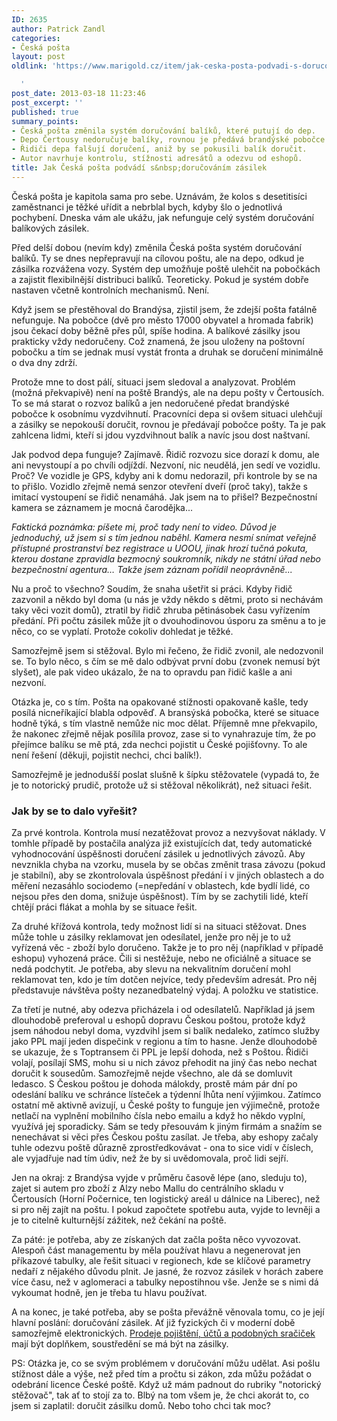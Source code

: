 ```yaml
---
ID: 2635
author: Patrick Zandl
categories:
- Česká pošta
layout: post
oldlink: 'https://www.marigold.cz/item/jak-ceska-posta-podvadi-s-dorucovanim-zasilek

  '
post_date: 2013-03-18 11:23:46
post_excerpt: ''
published: true
summary_points:
- Česká pošta změnila systém doručování balíků, které putují do dep.
- Depo Čertousy nedoručuje balíky, rovnou je předává brandýské pobočce.
- Řidiči depa falšují doručení, aniž by se pokusili balík doručit.
- Autor navrhuje kontrolu, stížnosti adresátů a odezvu od eshopů.
title: Jak Česká pošta podvádí s&nbsp;doručováním zásilek
---
```


<p>Česká pošta je kapitola sama pro sebe. Uznávám, že kolos s desetitisíci zaměstnanci je těžké uřídit a nebrblal bych, kdyby šlo o jednotlivá pochybení. Dneska vám ale ukážu, jak nefunguje celý systém doručování balíkových zásilek.</p>


<p>Před delší dobou (nevím kdy) změnila Česká pošta systém doručování balíků. Ty se dnes nepřepravují na cílovou poštu, ale na depo, odkud je zásilka rozvážena vozy. Systém dep umožňuje poště ulehčit na pobočkách a zajistit flexibilnější distribuci balíků. Teoreticky. Pokud je systém dobře nastaven včetně kontrolních mechanismů. Není.</p>

<p>Když jsem se přestěhoval do Brandýsa, zjistil jsem, že zdejší pošta fatálně nefunguje. Na pobočce (dvě pro město 17000 obyvatel a hromada fabrik) jsou čekací doby běžně přes půl, spíše hodina. A balíkové zásilky jsou prakticky vždy nedoručeny. Což znamená, že jsou uloženy na poštovní pobočku a tím se jednak musí vystát fronta a druhak se doručení minimálně o dva dny zdrží.</p>

<p>Protože mne to dost pálí, situaci jsem sledoval a analyzovat. Problém (možná překvapivě) není na poště Brandýs, ale na depu pošty v Čertousích. To se má starat o rozvoz balíků a jen nedoručené předat brandýské pobočce k osobnímu vyzdvihnutí. Pracovníci depa si ovšem situaci ulehčují a zásilky se nepokouší doručit, rovnou je předávají pobočce pošty. Ta je pak zahlcena lidmi, kteří si jdou vyzdvihnout balík a navíc jsou dost naštvaní.</p>

<p>Jak podvod depa funguje? Zajímavě. Řidič rozvozu sice dorazí k domu, ale ani nevystoupí a po chvíli odjíždí. Nezvoní, nic neudělá, jen sedí ve vozidlu. Proč? Ve vozidle je GPS, kdyby ani k domu nedorazil, při kontrole by se na to přišlo. Vozidlo zřejmě nemá senzor otevření dveří (proč taky), takže s imitací vystoupení se řidič nenamáhá. Jak jsem na to přišel? Bezpečnostní kamera se záznamem je mocná čarodějka...</p>

<p><em>Faktická poznámka: píšete mi, proč tady není to video. Důvod je jednoduchý, už jsem si s tím jednou naběhl. Kamera nesmí snímat veřejně přístupné prostranství bez registrace u UOOU, jinak hrozí tučná pokuta, kterou dostane zpravidla bezmocný soukromník, nikdy ne státní úřad nebo bezpečnostní agentura… Takže jsem záznam pořídil neoprávněně...</em></p>

<p>Nu a proč to všechno? Soudím, že snaha ušetřit si práci. Kdyby řidič zazvonil a někdo byl doma (u nás je vždy někdo s dětmi, proto si nechávám taky věci vozit domů), ztratil by řidič zhruba pětinásobek času vyřízením předání. Při počtu zásilek může jít o dvouhodinovou úsporu za směnu a to je něco, co se vyplatí. Protože cokoliv dohledat je těžké.</p>

<p>Samozřejmě jsem si stěžoval. Bylo mi řečeno, že řidič zvonil, ale nedozvonil se. To bylo něco, s čím se mě dalo odbývat první dobu (zvonek nemusí být slyšet), ale pak video ukázalo, že na to opravdu pan řidič kašle a ani nezvoní.</p>

<p>Otázka je, co s tím. Pošta na opakované stížnosti opakovaně kašle, tedy posílá nicneříkající blabla odpověď. A bransýská pobočka, které se situace hodně týká, s tím vlastně nemůže nic moc dělat. Příjemně mne překvapilo, že nakonec zřejmě nějak posílila provoz, zase si to vynahrazuje tím, že po přejímce balíku se mě ptá, zda nechci pojistit u České pojišťovny. To ale není řešení (děkuji, pojistit nechci, chci balík!).</p>

<p>Samozřejmě je jednodušší poslat slušně k šípku stěžovatele (vypadá to, že je to notorický prudič, protože už si stěžoval několikrát), než situaci řešit.</p>

<h3>Jak by se to dalo vyřešit?</h3>
<p>Za prvé kontrola. Kontrola musí nezatěžovat provoz a nezvyšovat náklady. V tomhle případě by postačila analýza již existujících dat, tedy automatické vyhodnocování úspěšnosti doručení zásilek u jednotlivých závozů. Aby nevznikla chyba na vzorku, musela by se občas změnit trasa závozu (pokud je stabilní), aby se zkontrolovala úspěšnost předání i v jiných oblastech a do měření nezasáhlo sociodemo (=nepředání v oblastech, kde bydlí lidé, co nejsou přes den doma, snižuje úspěšnost). Tím by se zachytili lidé, kteří chtějí práci flákat a mohla by se situace řešit.</p>

<p>Za druhé křížová kontrola, tedy možnost lidí si na situaci stěžovat. Dnes může tohle u zásilky reklamovat jen odesílatel, jenže pro něj je to už vyřízená věc - zboží bylo doručeno. Takže je to pro něj (například v případě eshopu) vyhozená práce. Čili si nestěžuje, nebo ne oficiálně a situace se nedá podchytit. Je potřeba, aby slevu na nekvalitním doručení mohl reklamovat ten, kdo je tím dotčen nejvíce, tedy především adresát. Pro něj představuje návštěva pošty nezanedbatelný výdaj. A položku ve statistice.</p>

<p>Za třetí je nutné, aby odezva přicházela i od odesílatelů. Například já jsem dlouhodobě preferoval u eshopů dopravu Českou poštou, protože když jsem náhodou nebyl doma, vyzdvihl jsem si balík nedaleko, zatímco služby jako PPL mají jeden dispečink v regionu a tím to hasne. Jenže dlouhodobě se ukazuje, že s Toptransem či PPL je lepší dohoda, než s Poštou. Řidiči volají, posílají SMS, mohu si u nich závoz přehodit na jiný čas nebo nechat doručit k sousedům. Samozřejmě nejde všechno, ale dá se domluvit ledasco. S Českou poštou je dohoda málokdy, prostě mám pár dní po odeslání balíku ve schránce lísteček a týdenní lhůta není výjimkou. Zatímco ostatní mě aktivně avizují, u České pošty to funguje jen výjimečně, protože netlačí na vyplnění mobilního čísla nebo emailu a když ho někdo vyplní, využívá jej sporadicky. Sám se tedy přesouvám k jiným firmám a snažím se nenechávat si věci přes Českou poštu zasílat. Je třeba, aby eshopy začaly tuhle odezvu poště důrazně zprostředkovávat - ona to sice vidí v číslech, ale vyjadřuje nad tím údiv, než že by si uvědomovala, proč lidi sejří.</p>

<p>Jen na okraj: z Brandýsa vyjde v průměru časově lépe (ano, sleduju to), zajet si autem pro zboží z Alzy nebo Mallu do centrálního skladu v Čertousích (Horní Počernice, ten logistický areál u dálnice na Liberec), než si pro něj zajít na poštu. I pokud započtete spotřebu auta, vyjde to levněji a je to citelně kulturnější zážitek, než čekání na poště.</p>

<p>Za páté: je potřeba, aby ze získaných dat začla pošta něco vyvozovat. Alespoň část managementu by měla používat hlavu a negenerovat jen příkazové tabulky, ale řešit situaci v regionech, kde se klíčové parametry nedaří z nějakého důvodu plnit. Je jasné, že rozvoz zásilek v horách zabere více času, než v aglomeraci a tabulky nepostihnou vše. Jenže se s nimi dá vykoumat hodně, jen je třeba tu hlavu používat.</p>

<p>A na konec, je také potřeba, aby se pošta převážně věnovala tomu, co je její hlavní poslání: doručování zásilek. Ať již fyzických či v moderní době samozřejmě elektronických. <a href="http://www.prazskypatriot.cz/proc-jsou-na-poste-nevrli-musi-nabizet-ponozky-a-hasicaky/">Prodeje pojištění, účtů a podobných sračiček</a> mají být doplňkem, soustředění se má být na zásilky.</p>

<p>PS: Otázka je, co se svým problémem v doručování můžu udělat. Asi pošlu stížnost dále a výše, než před tím a pročtu si zákon, zda můžu požádat o odebrání licence České poště. Když už mám padnout do rubriky "notorický stěžovač", tak ať to stojí za to. Blbý na tom všem je, že chci akorát to, co jsem si zaplatil: doručit zásilku domů. Nebo toho chci tak moc?</p>